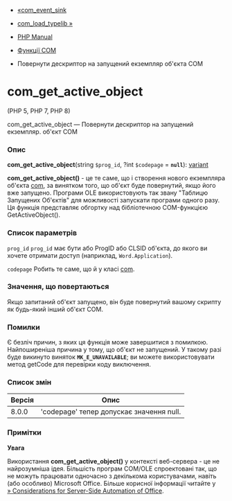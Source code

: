 - [«com_event_sink](function.com-event-sink.md)
- [com_load_typelib »](function.com-load-typelib.md)

- [PHP Manual](index.md)
- [Функції COM](ref.com.md)
- Повернути дескриптор на запущений екземпляр об'єкта COM

# com_get_active_object

(PHP 5, PHP 7, PHP 8)

com_get_active_object — Повернути дескриптор на запущений екземпляр.
об'єкт COM

### Опис

**com_get_active_object**(string `$prog_id`, ?int `$codepage` =
**`null`**): [variant](class.variant.md)

**com_get_active_object()** - це те саме, що і створення нового
екземпляра об'єкта [com](class.com.md), за винятком того, що
об'єкт буде повернутий, якщо його вже запущено. Програми OLE використовують
так звану "Таблицю Запущених Об'єктів" для можливості запускати
програми одного разу. Ця функція представляє обгортку над бібліотечною
COM-функцією GetActiveObject().

### Список параметрів

`prog_id`
`prog_id` має бути або ProgID або CLSID об'єкта, до якого ви хочете
отримати доступ (наприклад, `Word.Application`).

`codepage`
Робить те саме, що й у класі [com](class.com.md).

### Значення, що повертаються

Якщо запитаний об'єкт запущено, він буде повернутий вашому скрипту
як будь-який інший об'єкт COM.

### Помилки

Є безліч причин, з яких ця функція може завершитися з
помилкою. Найпоширеніша причина у тому, що об'єкт не запущений.
У такому разі буде викинуто виняток **`MK_E_UNAVAILABLE`**; ви
можете використовувати метод getCode для перевірки коду виключення.

### Список змін

| Версія | Опис                                     |
|--------|------------------------------------------|
| 8.0.0  | 'codepage' тепер допускає значення null. |

### Примітки

**Увага**

Використання **com_get_active_object()** у контексті веб-сервера - це
не найрозумніша ідея. Більшість програм COM/OLE спроектовані так,
що не можуть працювати одночасно з декількома користувачами, навіть
(або особливо) Microsoft Office. Більше корисної інформації читайте у
[» Considerations for Server-Side Automation of Office](http://support.microsoft.com/kb/257757).
